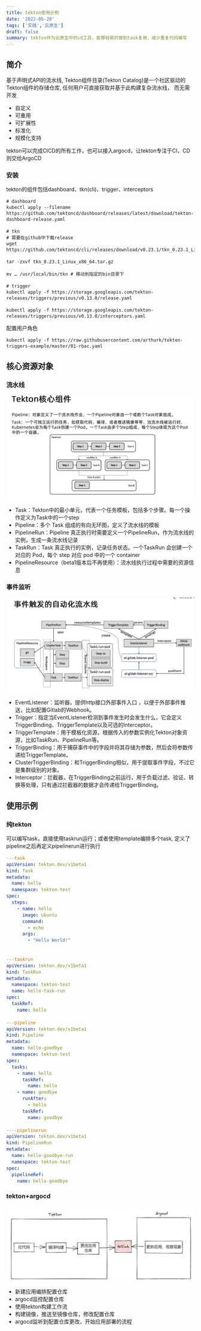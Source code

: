 ```yaml
---
title: tekton使用示例
date: '2022-05-20'
tags: ['实践','云原生']
draft: false
summary: tekton作为云原生中的cd工具，能够轻易的做到task复用，减少重复代码编写
---
```


## 简介

基于声明式API的流水线, Tekton组件目录(Tekton Catalog)是一个社区驱动的Tekton组件的存储仓库, 任何用户可直接获取并基于此构建复杂流水线， 而无需开发

- 自定义
- 可重用
- 可扩展性
- 标准化
- 规模化支持

tekton可以完成CICD的所有工作，也可以接入argocd，让tekton专注于CI，CD则交给ArgoCD

### 安装

tekton的组件包括dashboard、tkn(cli)、trigger、interceptors

``` Shell
# dashboard
kubectl apply --filename https://github.com/tektoncd/dashboard/releases/latest/download/tekton-dashboard-release.yaml

# tkn
# 需要在github中下载release
wget https://github.com/tektoncd/cli/releases/download/v0.23.1/tkn_0.23.1_Linux_x86_64.tar.gz

tar -zxvf tkn_0.23.1_Linux_x86_64.tar.gz

mv … /usr/local/bin/tkn # 移动到指定的bin目录下

# trigger
kubectl apply -f https://storage.googleapis.com/tekton-releases/triggers/previous/v0.13.0/release.yaml 

kubectl apply -f https://storage.googleapis.com/tekton-releases/triggers/previous/v0.13.0/interceptors.yaml 
```

配置用户角色

``` Shell
kubectl apply -f https://raw.githubusercontent.com/arthurk/tekton-triggers-example/master/01-rbac.yaml
```

## 核心资源对象

### 流水线

<img src="/images/blogs/%E6%B5%81%E6%B0%B4%E7%BA%BF.png" />

- Task：Tekton中的最小单元，代表一个任务模板，包括多个步骤。每一个操作定义为Task中的一个step
- Pipeline：多个 Task 组成的有向无环图，定义了流水线的模板
- PipelineRun：Pipeline 真正执行时需要定义一个PipelineRun，作为流水线的实例，生成一条流水线记录
- TaskRun：Task 真正执行的实例，记录任务状态。一个TaskRun 会创建一个对应的 Pod，每个 step 对应 pod 中的一个 container
- PipelineResource（beta1版本后不再使用）：流水线执行过程中需要的资源信息

### 事件监听

<img src="/images/blogs/%E4%BA%8B%E4%BB%B6%E8%A7%A6%E5%8F%91.png" />

- EventListener：监听器，提供http接口外部事件入口 ，以便于外部事件推送，比如配置Gitlab的Webhook。
- Trigger：指定当EventListener检测到事件发生时会发生什么，它会定义TriggerBinding、TriggerTemplate以及可选的Interceptor。
- TriggerTemplate：用于模板化资源，根据传入的参数实例化Tekton对象资源，比如TaskRun、PipelineRun等。
- TriggerBinding：用于捕获事件中的字段并将其存储为参数，然后会将参数传递给TriggerTemplate。
- ClusterTriggerBinding：和TriggerBinding相似，用于提取事件字段，不过它是集群级别的对象。
- Interceptor：拦截器，在TriggerBinding之前运行，用于负载过滤、验证、转换等处理，只有通过拦截器的数据才会传递给TriggerBinding。

## 使用示例

### 纯tekton

可以编写task，直接使用taskrun运行；或者使用template编排多个task, 定义了pipeline之后再定义pipelinerun进行执行

``` yaml
---task
apiVersion: tekton.dev/v1beta1
kind: Task
metadata:
  name: hello
  namespace: tekton-test
spec:
  steps:
    - name: hello
      image: ubuntu
      command:
        - echo
      args:
        - "Hello World!"


---taskrun
apiVersion: tekton.dev/v1beta1
kind: TaskRun
metadata:
  namespace: tekton-test
  name: hello-task-run
spec:
  taskRef:
    name: hello

---pipeline
apiVersion: tekton.dev/v1beta1
kind: Pipeline
metadata:
  name: hello-goodbye
  namespace: tekton-test
spec:
  tasks:
    - name: hello
      taskRef:
        name: hello
    - name: goodbye
      runAfter:
        - hello
      taskRef:
        name: goodbye

----pipelinerun
apiVersion: tekton.dev/v1beta1
kind: PipelineRun
metadata:
  name: hello-goodbye-run
  namespace: tekton-test
spec:
  pipelineRef:
    name: hello-goodbye

```

### tekton+argocd

<img src="/images/blogs/tekton%2Bargocd.png" />

- 新建应用编排配置仓库
- argocd监控配置仓库
- 使用tekton构建工作流
- 构建镜像，推送至镜像仓库，修改配置仓库
- argocd监听到配置仓库更改，开始应用部署的流程

